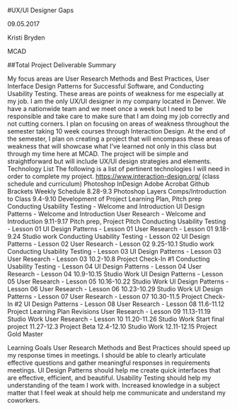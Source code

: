 #UX/UI Designer Gaps

09.05.2017

Kristi Bryden

MCAD

##Total Project Deliverable Summary

My focus areas are User Research Methods and Best Practices, User Interface Design Patterns for Successful Software, and Conducting Usability Testing. These areas are points of weakness for me especially at my job. I am the only UX/UI designer in my company located in Denver. We have a nationwide team and we meet once a week but I need to be responsible and take care to make sure that I am doing my job correctly and not cutting corners. I plan on focusing on areas of weakness throughout the semester taking 10 week courses through Interaction Design. 
At the end of the semester, I plan on creating a project that will encompass these areas of weakness that will showcase what I’ve learned not only in this class but through my time here at MCAD. The project will be simple and straightforward but will include UX/UI design strategies and elements. 
Technology List
The following is a list of pertinent technologies I will need in order to complete my project. 
https://www.interaction-design.org/ (class schedule and curriculum)
Photoshop
InDesign
Adobe Acrobat
Github
Brackets
Weekly Schedule
8.28-9.3 Photoshop Layers Comps/Introduction to Class
9.4-9.10 Development of Project Learning Plan, Pitch prep
Conducting Usability Testing - Welcome and Introduction
UI Design Patterns - Welcome and Introduction
User Research - Welcome and Introduction
9.11-9.17 Pitch prep, Project Pitch
Conducting Usability Testing - Lesson 01
UI Design Patterns - Lesson 01
User Research - Lesson 01
9.18-9.24 Studio work
Conducting Usability Testing - Lesson 02
UI Design Patterns - Lesson 02
User Research - Lesson 02
9.25-10.1 Studio work
Conducting Usability Testing - Lesson 03
UI Design Patterns - Lesson 03
User Research - Lesson 03
10.2-10.8 Project Check-In #1
Conducting Usability Testing - Lesson 04
UI Design Patterns - Lesson 04
User Research - Lesson 04
10.9-10.15 Studio Work
UI Design Patterns - Lesson 05
User Research - Lesson 05
10.16-10.22 Studio Work
UI Design Patterns - Lesson 06
User Research - Lesson 06
10.23-10.29 Studio Work
UI Design Patterns - Lesson 07
User Research - Lesson 07
10.30-11.5 Project Check-In #2
UI Design Patterns - Lesson 08
User Research - Lesson 08
11.6-11.12 Project Learning Plan Revisions
User Research - Lesson 09
11.13-11.19 Studio Work
User Research - Lesson 10
11.20-11.26 Studio Work
Start final project
11.27-12.3 Project Beta
12.4-12.10 Studio Work
12.11-12.15 Project Gold Master

Learning Goals
User Research Methods and Best Practices should speed up my response times in meetings. I should be able to clearly articulate effective questions and gather meaningful responses in requirements meetings.
UI Design Patterns should help me create quick interfaces that are effective, efficient, and beautiful. 
Usability Testing should help my understanding of the team I work with. Increased knowledge in a subject matter that I feel weak at should help me communicate and understand my coworkers. 
